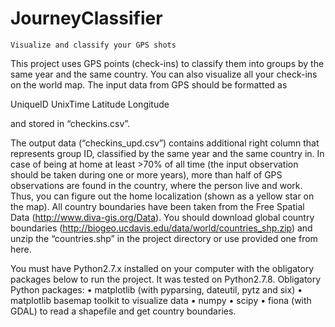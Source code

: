 JourneyClassifier
=================

    Visualize and classify your GPS shots

This project uses GPS points (check-ins) to classify them into groups by the same year and the same country. You can also visualize all your check-ins on the world map.
The input data from GPS should be formatted as 
    <p>UniqueID    UnixTime    Latitude    Longitude</p>
and stored in “checkins.csv”.

The output data (“checkins_upd.csv”) contains additional right column that represents group ID, classified by the same year and the same country in.
In case of being at home at least >70% of all time (the input observation should be taken during one or more years), more than half of GPS observations are found in the country, where the person live and work. Thus, you can figure out the home localization (shown as a yellow star on the map).
All country boundaries have been taken from the Free Spatial Data (http://www.diva-gis.org/Data). You should download global country boundaries (http://biogeo.ucdavis.edu/data/world/countries_shp.zip) and unzip the “countries.shp” in the project directory or use provided one from here.

You must have Python2.7.x installed on your computer with the obligatory packages below to run the project. It was tested on Python2.7.8.
Obligatory Python packages:
•	matplotlib (with pyparsing, dateutil, pytz and six)
•	matplotlib basemap toolkit to visualize data
•	numpy
•	scipy
•	fiona (with GDAL) to read a shapefile and get country boundaries.
